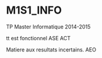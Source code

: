 M1S1_INFO
=========

TP Master Informatique 2014-2015

tt est fonctionnel
ASE 
ACT 

Matiere aux resultats incertains.
AEO
